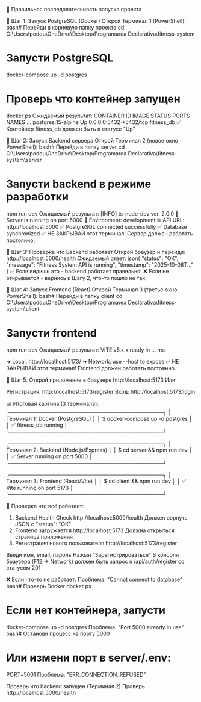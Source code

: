 🚀 Правильная последовательность запуска проекта

📍 Шаг 1: Запуск PostgreSQL (Docker)
Открой Терминал 1 (PowerShell):
bash# Перейди в корневую папку проекта
cd C:\Users\poddu\OneDrive\Desktop\Programarea Declarativa\fitness-system

# Запусти PostgreSQL
docker-compose up -d postgres

# Проверь что контейнер запущен
docker ps
Ожидаемый результат:
CONTAINER ID   IMAGE              STATUS         PORTS                    NAMES
...            postgres:15-alpine Up             0.0.0.0:5432->5432/tcp   fitness_db
✅ Контейнер fitness_db должен быть в статусе "Up"

📍 Шаг 2: Запуск Backend сервера
Открой Терминал 2 (новое окно PowerShell):
bash# Перейди в папку server
cd C:\Users\poddu\OneDrive\Desktop\Programarea Declarativa\fitness-system\server

# Запусти backend в режиме разработки
npm run dev
Ожидаемый результат:
[INFO] ts-node-dev ver. 2.0.0
🚀 Server is running on port 5000
📍 Environment: development
🌐 API URL: http://localhost:5000
✅ PostgreSQL connected successfully
✅ Database synchronized
✅ НЕ ЗАКРЫВАЙ этот терминал! Сервер должен работать постоянно.

📍 Шаг 3: Проверка что Backend работает
Открой браузер и перейди:
http://localhost:5000/health
Ожидаемый ответ:
json{
  "status": "OK",
  "message": "Fitness System API is running",
  "timestamp": "2025-10-08T..."
}
✅ Если видишь это - backend работает правильно!
❌ Если не открывается - вернись к Шагу 2, что-то пошло не так.

📍 Шаг 4: Запуск Frontend (React)
Открой Терминал 3 (третье окно PowerShell):
bash# Перейди в папку client
cd C:\Users\poddu\OneDrive\Desktop\Programarea Declarativa\fitness-system\client

# Запусти frontend
npm run dev
Ожидаемый результат:
VITE v5.x.x  ready in ... ms

➜  Local:   http://localhost:5173/
➜  Network: use --host to expose
✅ НЕ ЗАКРЫВАЙ этот терминал! Frontend должен работать постоянно.

📍 Шаг 5: Открой приложение в браузере
http://localhost:5173
Или:

Регистрация: http://localhost:5173/register
Вход: http://localhost:5173/login


📊 Итоговая картина (3 терминала):
┌─────────────────────────────────────────┐
│ Терминал 1: Docker (PostgreSQL)         │
│ $ docker-compose up -d postgres         │
│ ✅ fitness_db running                    │
└─────────────────────────────────────────┘

┌─────────────────────────────────────────┐
│ Терминал 2: Backend (Node.js/Express)   │
│ $ cd server && npm run dev              │
│ ✅ Server running on port 5000          │
└─────────────────────────────────────────┘

┌─────────────────────────────────────────┐
│ Терминал 3: Frontend (React/Vite)       │
│ $ cd client && npm run dev              │
│ ✅ Vite running on port 5173            │
└─────────────────────────────────────────┘

🧪 Проверка что всё работает:
1. Backend Health Check
http://localhost:5000/health
Должен вернуть JSON с "status": "OK"
2. Frontend загружается
http://localhost:5173
Должна открыться страница приложения
3. Регистрация нового пользователя
http://localhost:5173/register

Введи имя, email, пароль
Нажми "Зарегистрироваться"
В консоли браузера (F12 → Network) должен быть запрос к /api/auth/register со статусом 201


❌ Если что-то не работает:
Проблема: "Cannot connect to database"
bash# Проверь Docker
docker ps

# Если нет контейнера, запусти
docker-compose up -d postgres
Проблема: "Port 5000 already in use"
bash# Останови процесс на порту 5000
# Или измени порт в server/.env:
PORT=5001
Проблема: "ERR_CONNECTION_REFUSED"

Проверь что backend запущен (Терминал 2)
Проверь http://localhost:5000/health